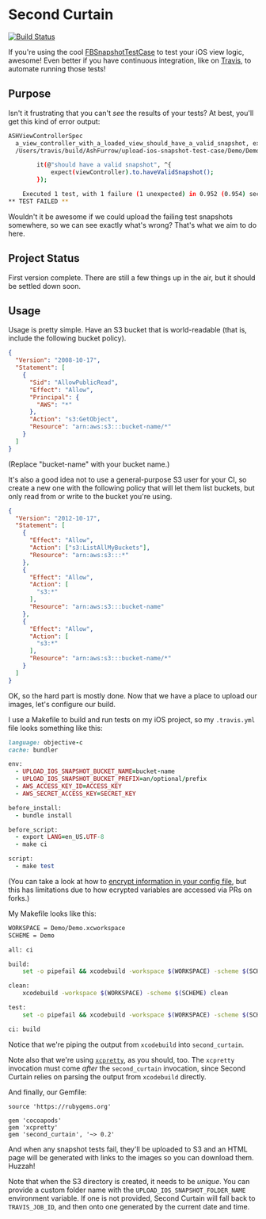 Second Curtain
=============================

[![Build Status](https://travis-ci.org/AshFurrow/second_curtain.svg?branch=master)](https://travis-ci.org/AshFurrow/second_curtain)

If you're using the cool [FBSnapshotTestCase](https://github.com/facebook/ios-snapshot-test-case) to test your iOS view logic, awesome! Even better if you have continuous integration, like on [Travis](https://travis-ci.org), to automate running those tests!

Purpose
----------------

Isn't it frustrating that you can't *see* the results of your tests? At best, you'll get this kind of error output:

``` sh
ASHViewControllerSpec
  a_view_controller_with_a_loaded_view_should_have_a_valid_snapshot, expected a matching snapshot in a_view_controller_with_a_loaded_view_should_have_a_valid_snapshot
  /Users/travis/build/AshFurrow/upload-ios-snapshot-test-case/Demo/DemoTests/DemoTests.m:31

        it(@"should have a valid snapshot", ^{
            expect(viewController).to.haveValidSnapshot();
        });

    Executed 1 test, with 1 failure (1 unexpected) in 0.952 (0.954) seconds
** TEST FAILED **
```

Wouldn't it be awesome if we could upload the failing test snapshots somewhere, so we can see exactly what's wrong? That's what we aim to do here.

Project Status
----------------

First version complete. There are still a few things up in the air, but it should be settled down soon.

Usage
----------------

Usage is pretty simple. Have an S3 bucket that is world-readable (that is, include the following bucket policy).

``` json
{
  "Version": "2008-10-17",
  "Statement": [
    {
      "Sid": "AllowPublicRead",
      "Effect": "Allow",
      "Principal": {
        "AWS": "*"
      },
      "Action": "s3:GetObject",
      "Resource": "arn:aws:s3:::bucket-name/*"
    }
  ]
}
```

(Replace "bucket-name" with your bucket name.)

It's also a good idea not to use a general-purpose S3 user for your CI, so create a new one with the following policy that will let them list buckets, but only read from or write to the bucket you're using.

``` json
{
  "Version": "2012-10-17",
  "Statement": [
    {
      "Effect": "Allow",
      "Action": ["s3:ListAllMyBuckets"],
      "Resource": "arn:aws:s3:::*"
    },
    {
      "Effect": "Allow",
      "Action": [
        "s3:*"
      ],
      "Resource": "arn:aws:s3:::bucket-name"
    },
    {
      "Effect": "Allow",
      "Action": [
        "s3:*"
      ],
      "Resource": "arn:aws:s3:::bucket-name/*"
    }
  ]
}
```

OK, so the hard part is mostly done. Now that we have a place to upload our images, let's configure our build.

I use a Makefile to build and run tests on my iOS project, so my `.travis.yml` file looks something like this:

``` ruby
language: objective-c
cache: bundler

env:
  - UPLOAD_IOS_SNAPSHOT_BUCKET_NAME=bucket-name
  - UPLOAD_IOS_SNAPSHOT_BUCKET_PREFIX=an/optional/prefix
  - AWS_ACCESS_KEY_ID=ACCESS_KEY
  - AWS_SECRET_ACCESS_KEY=SECRET_KEY

before_install:
  - bundle install

before_script:
  - export LANG=en_US.UTF-8
  - make ci

script:
  - make test
```

(You can take a look at how to [encrypt information in your config file](http://docs.travis-ci.com/user/encryption-keys/), but this has limitations due to how ecrypted variables are accessed via PRs on forks.)

My Makefile looks like this:

``` sh
WORKSPACE = Demo/Demo.xcworkspace
SCHEME = Demo

all: ci

build:
	set -o pipefail && xcodebuild -workspace $(WORKSPACE) -scheme $(SCHEME) -sdk iphonesimulator build | xcpretty -c

clean:
	xcodebuild -workspace $(WORKSPACE) -scheme $(SCHEME) clean

test:
	set -o pipefail && xcodebuild -workspace $(WORKSPACE) -scheme $(SCHEME) -configuration Debug test -sdk iphonesimulator | second_curtain | xcpretty -c --test

ci:	build
```

Notice that we're piping the output from `xcodebuild` into `second_curtain`.

Note also that we're using [`xcpretty`](http://github.com/supermarin/xcpretty), as you should, too. The `xcpretty` invocation must come *after* the `second_curtain` invocation, since Second Curtain relies on parsing the output from `xcodebuild` directly.

And finally, our Gemfile:

```
source 'https://rubygems.org'

gem 'cocoapods'
gem 'xcpretty'
gem 'second_curtain', '~> 0.2'
```

And when any snapshot tests fail, they'll be uploaded to S3 and an HTML page will be generated with links to the images so you can download them. Huzzah!

Note that when the S3 directory is created, it needs to be *unique*. You can provide a custom folder name with the `UPLOAD_IOS_SNAPSHOT_FOLDER_NAME` environment variable. If one is not provided, Second Curtain will fall back to `TRAVIS_JOB_ID`, and then onto one generated by the current date and time.
